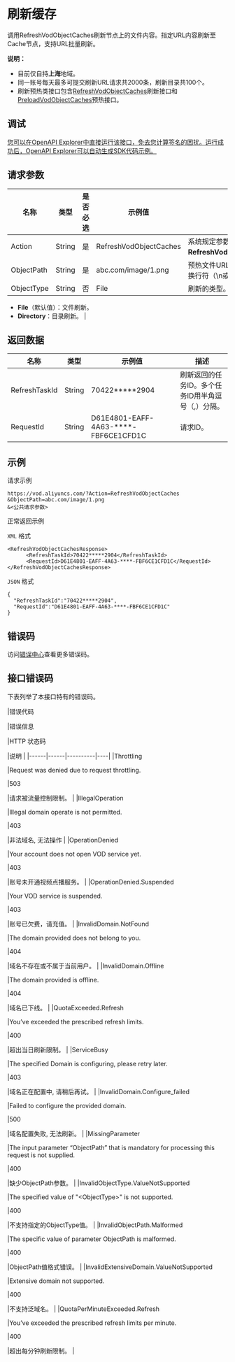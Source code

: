 # 刷新缓存

调用RefreshVodObjectCaches刷新节点上的文件内容。指定URL内容刷新至Cache节点，支持URL批量刷新。

**说明：**

-   目前仅自持**上海**地域。
-   同一账号每天最多可提交刷新URL请求共2000条，刷新目录共100个。
-   刷新预热类接口包含[RefreshVodObjectCaches](~~69215~~)刷新接口和[PreloadVodObjectCaches](~~69211~~)预热接口。

## 调试

[您可以在OpenAPI Explorer中直接运行该接口，免去您计算签名的困扰。运行成功后，OpenAPI Explorer可以自动生成SDK代码示例。](https://api.aliyun.com/#product=vod&api=RefreshVodObjectCaches&type=RPC&version=2017-03-21)

## 请求参数

|名称|类型|是否必选|示例值|描述|
|--|--|----|---|--|
|Action|String|是|RefreshVodObjectCaches|系统规定参数。取值：**RefreshVodObjectCaches**。 |
|ObjectPath|String|是|abc.com/image/1.png|预热文件URL。多个URL使用换行符（\\n或\\r\\n）分隔。 |
|ObjectType|String|否|File|刷新的类型。取值：

 -   **File**（默认值）：文件刷新。
-   **Directory**：目录刷新。 |

## 返回数据

|名称|类型|示例值|描述|
|--|--|---|--|
|RefreshTaskId|String|70422\*\*\*\*\*2904|刷新返回的任务ID。多个任务ID用半角逗号（,）分隔。 |
|RequestId|String|D61E4801-EAFF-4A63-\*\*\*\*-FBF6CE1CFD1C|请求ID。 |

## 示例

请求示例

```
https://vod.aliyuncs.com/?Action=RefreshVodObjectCaches
&ObjectPath=abc.com/image/1.png
&<公共请求参数>
```

正常返回示例

`XML` 格式

```
<RefreshVodObjectCachesResponse>
      <RefreshTaskId>70422*****2904</RefreshTaskId>
      <RequestId>D61E4801-EAFF-4A63-****-FBF6CE1CFD1C</RequestId>
</RefreshVodObjectCachesResponse>
```

`JSON` 格式

```
{
  "RefreshTaskId":"70422*****2904",
  "RequestId":"D61E4801-EAFF-4A63-****-FBF6CE1CFD1C"
}
```

## 错误码

访问[错误中心](https://error-center.aliyun.com/status/product/vod)查看更多错误码。

## 接口错误码

下表列举了本接口特有的错误码。

|错误代码

|错误信息

|HTTP 状态码

|说明 |
|------|------|----------|----|
|Throttling

|Request was denied due to request throttling.

|503

|请求被流量控制限制。 |
|IllegalOperation

|Illegal domain operate is not permitted.

|403

|非法域名, 无法操作 |
|OperationDenied

|Your account does not open VOD service yet.

|403

|账号未开通视频点播服务。 |
|OperationDenied.Suspended

|Your VOD service is suspended.

|403

|账号已欠费，请充值。 |
|InvalidDomain.NotFound

|The domain provided does not belong to you.

|404

|域名不存在或不属于当前用户。 |
|InvalidDomain.Offline

|The domain provided is offline.

|404

|域名已下线。 |
|QuotaExceeded.Refresh

|You’ve exceeded the prescribed refresh limits.

|400

|超出当日刷新限制。 |
|ServiceBusy

|The specified Domain is configuring, please retry later.

|403

|域名正在配置中, 请稍后再试。 |
|InvalidDomain.Configure\_failed

|Failed to configure the provided domain.

|500

|域名配置失败, 无法刷新。 |
|MissingParameter

|The input parameter “ObjectPath” that is mandatory for processing this request is not supplied.

|400

|缺少ObjectPath参数。 |
|InvalidObjectType.ValueNotSupported

|The specified value of "<ObjectType\>" is not supported.

|400

|不支持指定的ObjectType值。 |
|InvalidObjectPath.Malformed

|The specific value of parameter ObjectPath is malformed.

|400

|ObjectPath值格式错误。 |
|InvalidExtensiveDomain.ValueNotSupported

|Extensive domain not supported.

|400

|不支持泛域名。 |
|QuotaPerMinuteExceeded.Refresh

|You’ve exceeded the prescribed refresh limits per minute.

|400

|超出每分钟刷新限制。 |

